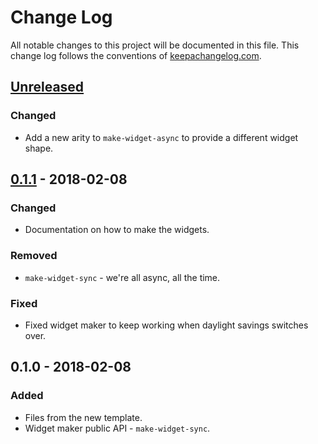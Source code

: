 # Change Log
All notable changes to this project will be documented in this file. This change log follows the conventions of [keepachangelog.com](http://keepachangelog.com/).

## [Unreleased]
### Changed
- Add a new arity to `make-widget-async` to provide a different widget shape.

## [0.1.1] - 2018-02-08
### Changed
- Documentation on how to make the widgets.

### Removed
- `make-widget-sync` - we're all async, all the time.

### Fixed
- Fixed widget maker to keep working when daylight savings switches over.

## 0.1.0 - 2018-02-08
### Added
- Files from the new template.
- Widget maker public API - `make-widget-sync`.

[Unreleased]: https://github.com/your-name/clojure-advent/compare/0.1.1...HEAD
[0.1.1]: https://github.com/your-name/clojure-advent/compare/0.1.0...0.1.1
